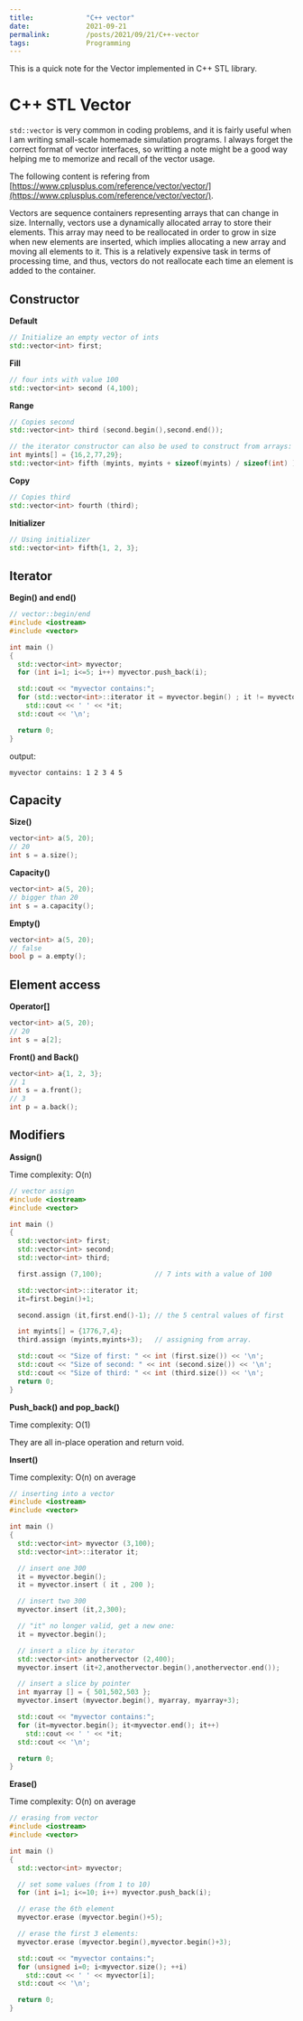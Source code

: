 ```yaml
---
title:             "C++ vector"
date:              2021-09-21
permalink:         /posts/2021/09/21/C++-vector
tags:              Programming
---
```


This is a quick note for the Vector implemented in C++ STL library.

# C++ STL Vector

```std::vector``` is very common in coding problems, and it is fairly useful when I am writing small-scale homemade simulation programs. I always forget the correct format of vector interfaces, so writting a note might be a good way helping me to memorize and recall of the vector usage.

The following content is refering from [https://www.cplusplus.com/reference/vector/vector/](https://www.cplusplus.com/reference/vector/vector/).

Vectors are sequence containers representing arrays that can change in size. Internally, vectors use a dynamically allocated array to store their elements. This array may need to be reallocated in order to grow in size when new elements are inserted, which implies allocating a new array and moving all elements to it. This is a relatively expensive task in terms of processing time, and thus, vectors do not reallocate each time an element is added to the container.

## Constructor

**Default**

```c++
// Initialize an empty vector of ints
std::vector<int> first;
```

**Fill**

```c++
// four ints with value 100
std::vector<int> second (4,100);
```

**Range**

```c++
// Copies second
std::vector<int> third (second.begin(),second.end());

// the iterator constructor can also be used to construct from arrays:
int myints[] = {16,2,77,29};
std::vector<int> fifth (myints, myints + sizeof(myints) / sizeof(int) );
```

**Copy**

```c++
// Copies third
std::vector<int> fourth (third);
```

**Initializer**

```c++
// Using initializer
std::vector<int> fifth{1, 2, 3};
```

## Iterator

**Begin() and end()**

```c++
// vector::begin/end
#include <iostream>
#include <vector>

int main ()
{
  std::vector<int> myvector;
  for (int i=1; i<=5; i++) myvector.push_back(i);

  std::cout << "myvector contains:";
  for (std::vector<int>::iterator it = myvector.begin() ; it != myvector.end(); ++it)
    std::cout << ' ' << *it;
  std::cout << '\n';

  return 0;
}
```

output:

```
myvector contains: 1 2 3 4 5
```

## Capacity

**Size()**

```c++
vector<int> a(5, 20);
// 20
int s = a.size();
```

**Capacity()**

```c++
vector<int> a(5, 20);
// bigger than 20
int s = a.capacity();
```

**Empty()**

```c++
vector<int> a(5, 20);
// false
bool p = a.empty();
```

## Element access

**Operator[]**

```c++
vector<int> a(5, 20);
// 20
int s = a[2];
```

**Front() and Back()**

```c++
vector<int> a{1, 2, 3};
// 1
int s = a.front();
// 3
int p = a.back();
```

## Modifiers

**Assign()**

Time complexity: O(n)

```c++
// vector assign
#include <iostream>
#include <vector>

int main ()
{
  std::vector<int> first;
  std::vector<int> second;
  std::vector<int> third;

  first.assign (7,100);             // 7 ints with a value of 100

  std::vector<int>::iterator it;
  it=first.begin()+1;

  second.assign (it,first.end()-1); // the 5 central values of first

  int myints[] = {1776,7,4};
  third.assign (myints,myints+3);   // assigning from array.

  std::cout << "Size of first: " << int (first.size()) << '\n';
  std::cout << "Size of second: " << int (second.size()) << '\n';
  std::cout << "Size of third: " << int (third.size()) << '\n';
  return 0;
}
```

**Push_back() and pop_back()**

Time complexity: O(1)

They are all in-place operation and return void.

**Insert()**

Time complexity: O(n) on average

```c++
// inserting into a vector
#include <iostream>
#include <vector>

int main ()
{
  std::vector<int> myvector (3,100);
  std::vector<int>::iterator it;

  // insert one 300
  it = myvector.begin();
  it = myvector.insert ( it , 200 );

  // insert two 300
  myvector.insert (it,2,300);

  // "it" no longer valid, get a new one:
  it = myvector.begin();

  // insert a slice by iterator
  std::vector<int> anothervector (2,400);
  myvector.insert (it+2,anothervector.begin(),anothervector.end());

  // insert a slice by pointer
  int myarray [] = { 501,502,503 };
  myvector.insert (myvector.begin(), myarray, myarray+3);

  std::cout << "myvector contains:";
  for (it=myvector.begin(); it<myvector.end(); it++)
    std::cout << ' ' << *it;
  std::cout << '\n';

  return 0;
}
```

**Erase()**

Time complexity: O(n) on average

```c++
// erasing from vector
#include <iostream>
#include <vector>

int main ()
{
  std::vector<int> myvector;

  // set some values (from 1 to 10)
  for (int i=1; i<=10; i++) myvector.push_back(i);

  // erase the 6th element
  myvector.erase (myvector.begin()+5);

  // erase the first 3 elements:
  myvector.erase (myvector.begin(),myvector.begin()+3);

  std::cout << "myvector contains:";
  for (unsigned i=0; i<myvector.size(); ++i)
    std::cout << ' ' << myvector[i];
  std::cout << '\n';

  return 0;
}
```